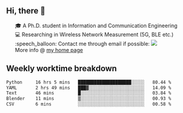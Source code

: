 <h2 > Hi, there 👋 </h3>

<div >
 <ul>
 🎓 A Ph.D. student in Information and Communication Engineering <br>
 💻 Researching in Wireless Network Measurement (5G, BLE etc.)<br>
 :speech_balloon: Contact me through email if possible: <a href="mailto:ethanjia@sjtu.edu.cn"><img src="https://img.shields.io/badge/-ethanjia@sjtu.edu.cn-c14438?style=plastic&logo=Gmail&logoColor=white&link=mailto:mailto:ethanjia@sjtu.edu.cn"></a> <br>
  More info @ <a href="https://haifengjia.github.io">my home page</a>
 </ul>
</div>

<h2 >
Weekly worktime breakdown
</h1>


<!--START_SECTION:waka-->

```txt
Python     16 hrs 5 mins   ████████████████████░░░░░   80.44 %
YAML       2 hrs 49 mins   ███▓░░░░░░░░░░░░░░░░░░░░░   14.09 %
Text       46 mins         █░░░░░░░░░░░░░░░░░░░░░░░░   03.84 %
Blender    11 mins         ▒░░░░░░░░░░░░░░░░░░░░░░░░   00.93 %
CSV        6 mins          ░░░░░░░░░░░░░░░░░░░░░░░░░   00.58 %
```

<!--END_SECTION:waka-->


